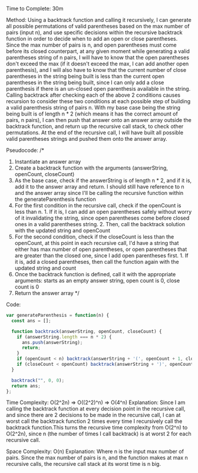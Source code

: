 Time to Complete: 30m

Method: Using a backtrack function and calling it recursively, I can generate all possible permutations of valid parentheses based on the max number of pairs (input n), and use specific decisions within the recursive backtrack function in order to decide when to add an open or close parentheses. Since the max number of pairs is n, and open parentheses must come before its closed counterpart, at any given moment while generating a valid parentheses string of n pairs, I will have to know that the open parentheses don't exceed the max (if it doesn't exceed the max, I can add another open parenthesis), and I will also have to know that the current number of close parentheses in the string being built is less than the current open parentheses in the string being built, since I can only add a close parenthesis if there is an un-closed open parenthesis available in the string. Calling backtrack after checking each of the above 2 conditions causes recursion to consider these two conditions at each possible step of building a valid parenthesis string of pairs n. With my base case being the string being built is of length n * 2 (which means it has the correct amount of pairs, n pairs), I can then push that answer onto an answer array outside the backtrack function, and return up the recursive call stack, to check other permutations. At the end of the recursive call, I will have built all possible valid parentheses strings and pushed them onto the answer array.

Pseudocode: 
/*
1. Instantiate an answer array
2. Create a backtrack function with the arguments (answerString, openCount, closeCount)
  1. As the base case, check if the answerString is of length n * 2, and if it is, add it to the answer array and return. I should still have reference to n and the answer array since I'll be calling the recursive function within the generateParenthesis function
  2. For the first condition in the recursive call, check if the openCount is less than n.
    1. If it is, I can add an open parentheses safely without worry of it invalidating the string, since open parentheses come before closed ones in a valid parentheses string.
    2. Then, call the backtrack solution with the updated string and openCount
  3. For the second condition, check if the closeCount is less than the openCount, at this point in each recursive call, I'd have a string that either has max number of open parentheses, or open parentheses that are greater than the closed one, since I add open parentheses first.
    1. If it is, add a closed parentheses, then call the function again with the updated string and count
3. Once the backtrack function is defined, call it with the appropriate arguments: starts as an empty answer string, open count is 0, close count is 0
4. Return the answer array
*/

Code:
```js
var generateParenthesis = function(n) {
  const ans = [];

  function backtrack(answerString, openCount, closeCount) {
    if (answerString.length === n * 2) {
      ans.push(answerString);
      return;
    }
    if (openCount < n) backtrack(answerString + '(', openCount + 1, closeCount);
    if (closeCount < openCount) backtrack(answerString + ')', openCount, closeCount + 1);
  }

  backtrack("", 0, 0);
  return ans;
};
```

Time Complexity: O(2^2n) => O((2^2)^n) => O(4^n)
Explanation: Since I am calling the backtrack function at every decision point in the recursive call, and since there are 2 decisions to be made in the recursive call, I can at worst call the backtrack function 2 times every time I recursively call the backtrack function.This turns the recursive time complexity from O(2^n) to O(2^2n), since n (the number of times I call backtrack) is at worst 2 for each recursive call.

Space Complexity: O(n)
Explanation: Where n is the input max number of pairs. Since the max number of pairs is n, and the function makes at max n recursive calls, the recursive call stack at its worst time is n big.

